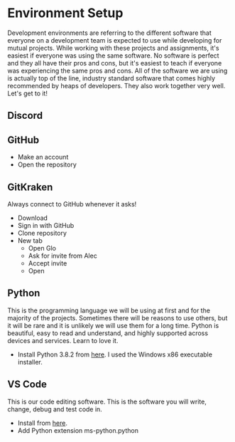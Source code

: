 # Environment Setup

Development environments are referring to the different software that everyone on a development team is expected to use while developing for mutual projects. While working with these projects and assignments, it's easiest if everyone was using the same software. No software is perfect and they all have their pros and cons, but it's easiest to teach if everyone was experiencing the same pros and cons. All of the software we are using is actually top of the line, industry standard software that comes highly recommended by heaps of developers. They also work together very well. Let's get to it!

## Discord

## GitHub

- Make an account
- Open the repository

## GitKraken

Always connect to GitHub whenever it asks!

- Download
- Sign in with GitHub
- Clone repository
- New tab
  - Open Glo
  - Ask for invite from Alec
  - Accept invite
  - Open

## Python

This is the programming language we will be using at first and for the majority of the projects. Sometimes there will be reasons to use others, but it will be rare and it is unlikely we will use them for a long time. Python is beautiful, easy to read and understand, and highly supported across devices and services. Learn to love it.

- Install Python 3.8.2 from [here](https://www.python.org/downloads/release/python-382/). I used the Windows x86 executable installer.

## VS Code

This is our code editing software. This is the software you will write, change, debug and test code in.

- Install from [here](https://code.visualstudio.com/Download).
- Add Python extension ms-python.python